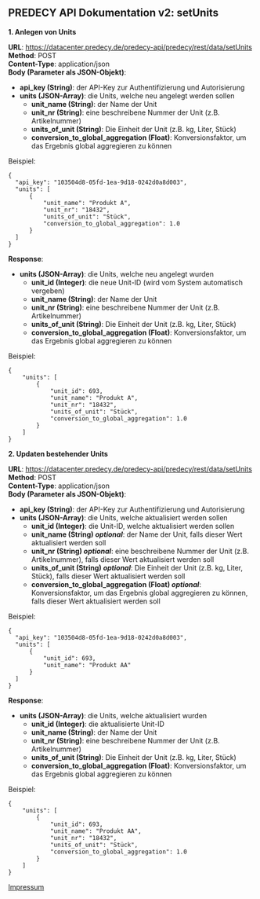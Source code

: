 ## PREDECY API Dokumentation v2: setUnits

__1. Anlegen von Units__

__URL__: https://datacenter.predecy.de/predecy-api/predecy/rest/data/setUnits 
__Method__: POST  
__Content-Type__: application/json  
__Body (Parameter als JSON-Objekt)__:
  * __api_key (String)__: der API-Key zur Authentifizierung und Autorisierung
  * __units (JSON-Array)__: die Units, welche neu angelegt werden sollen
    * __unit_name (String)__: der Name der Unit
    * __unit_nr (String)__: eine beschreibene Nummer der Unit (z.B. Artikelnummer)
    * __units_of_unit (String)__: Die Einheit der Unit (z.B. kg, Liter, Stück)
    * __conversion_to_global_aggregation (Float)__: Konversionsfaktor, um das Ergebnis global aggregieren zu können 

  Beispiel:  
  ```
  {
    "api_key": "103504d8-05fd-1ea-9d18-0242d0a8d003",  
    "units": [
		{
			"unit_name": "Produkt A",
		    "unit_nr": "18432",
		    "units_of_unit": "Stück",
		    "conversion_to_global_aggregation": 1.0
		}
    ]
  }
  ```
  
__Response__:
  * __units (JSON-Array)__: die Units, welche neu angelegt wurden
      * __unit_id (Integer)__: die neue Unit-ID (wird vom System automatisch vergeben)
      * __unit_name (String)__: der Name der Unit
      * __unit_nr (String)__: eine beschreibene Nummer der Unit (z.B. Artikelnummer)
      * __units_of_unit (String)__: Die Einheit der Unit (z.B. kg, Liter, Stück)
      * __conversion_to_global_aggregation (Float)__: Konversionsfaktor, um das Ergebnis global aggregieren zu können 
  
  Beispiel: 
  ```
  {
      "units": [
          {
              "unit_id": 693,
              "unit_name": "Produkt A",
              "unit_nr": "18432",
              "units_of_unit": "Stück",
              "conversion_to_global_aggregation": 1.0
          }
      ]
  }
  ```

  __2. Updaten bestehender Units__

__URL__: https://datacenter.predecy.de/predecy-api/predecy/rest/data/setUnits 
__Method__: POST  
__Content-Type__: application/json  
__Body (Parameter als JSON-Objekt)__:
  * __api_key (String)__: der API-Key zur Authentifizierung und Autorisierung
  * __units (JSON-Array)__: die Units, welche aktualisiert werden sollen
    * __unit_id (Integer)__: die Unit-ID, welche aktualisiert werden sollen
    * **unit_name (String) _optional_**: der Name der Unit, falls dieser Wert aktualisiert werden soll
    * **unit_nr (String) _optional_**: eine beschreibene Nummer der Unit (z.B. Artikelnummer), falls dieser Wert aktualisiert werden soll
    * **units_of_unit (String) _optional_**: Die Einheit der Unit (z.B. kg, Liter, Stück), falls dieser Wert aktualisiert werden soll
    * **conversion_to_global_aggregation (Float) _optional_**: Konversionsfaktor, um das Ergebnis global aggregieren zu können, falls dieser Wert aktualisiert werden soll

  Beispiel:  
  ```
  {
    "api_key": "103504d8-05fd-1ea-9d18-0242d0a8d003",  
    "units": [
		{
            "unit_id": 693,
            "unit_name": "Produkt AA"
		}
    ]
  }
  ```
  
__Response__:
  * __units (JSON-Array)__: die Units, welche aktualisiert wurden
      * __unit_id (Integer)__: die aktualisierte Unit-ID
      * __unit_name (String)__: der Name der Unit
      * __unit_nr (String)__: eine beschreibene Nummer der Unit (z.B. Artikelnummer)
      * __units_of_unit (String)__: Die Einheit der Unit (z.B. kg, Liter, Stück)
      * __conversion_to_global_aggregation (Float)__: Konversionsfaktor, um das Ergebnis global aggregieren zu können 
  
  Beispiel: 
  ```
  {
      "units": [
          {
              "unit_id": 693,
              "unit_name": "Produkt AA",
              "unit_nr": "18432",
              "units_of_unit": "Stück",
              "conversion_to_global_aggregation": 1.0
          }
      ]
  }
  ```
  
  [Impressum](https://www.spicetech.de/#Impressum)
  